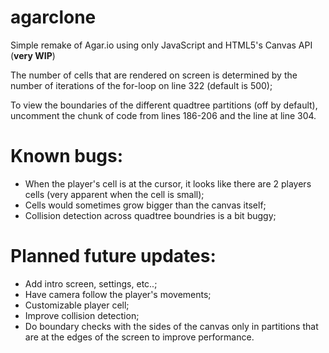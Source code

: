 # agarclone
Simple remake of Agar.io using only JavaScript and HTML5's Canvas API (**very WIP**)

The number of cells that are rendered on screen is determined by the number of iterations of the for-loop on line 322 (default is 500);

To view the boundaries of the different quadtree partitions (off by default), uncomment the chunk of code from lines 186-206 and the line at line 304.

# Known bugs:
- When the player's cell is at the cursor, it looks like there are 2 players cells (very apparent when the cell is small);
- Cells would sometimes grow bigger than the canvas itself;
- Collision detection across quadtree boundries is a bit buggy;

# Planned future updates:
- Add intro screen, settings, etc..;
- Have camera follow the player's movements;
- Customizable player cell;
- Improve collision detection;
- Do boundary checks with the sides of the canvas only in partitions that are at the edges of the screen to improve performance. 


